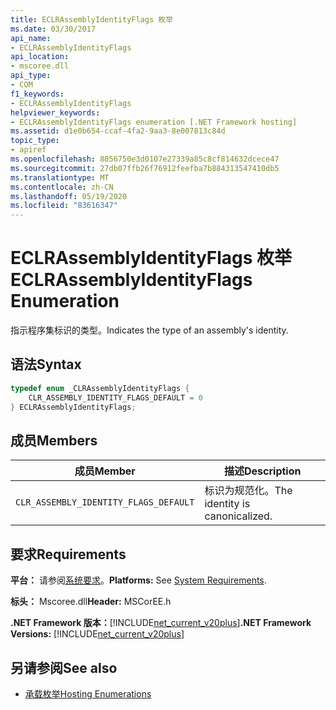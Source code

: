```yaml
---
title: ECLRAssemblyIdentityFlags 枚举
ms.date: 03/30/2017
api_name:
- ECLRAssemblyIdentityFlags
api_location:
- mscoree.dll
api_type:
- COM
f1_keywords:
- ECLRAssemblyIdentityFlags
helpviewer_keywords:
- ECLRAssemblyIdentityFlags enumeration [.NET Framework hosting]
ms.assetid: d1e0b654-ccaf-4fa2-9aa3-8e007813c84d
topic_type:
- apiref
ms.openlocfilehash: 8056750e3d0107e27339a85c8cf814632dcece47
ms.sourcegitcommit: 27db07ffb26f76912feefba7b884313547410db5
ms.translationtype: MT
ms.contentlocale: zh-CN
ms.lasthandoff: 05/19/2020
ms.locfileid: "83616347"
---
```

# <a name="eclrassemblyidentityflags-enumeration"></a><span data-ttu-id="f6ad4-102">ECLRAssemblyIdentityFlags 枚举</span><span class="sxs-lookup"><span data-stu-id="f6ad4-102">ECLRAssemblyIdentityFlags Enumeration</span></span>
<span data-ttu-id="f6ad4-103">指示程序集标识的类型。</span><span class="sxs-lookup"><span data-stu-id="f6ad4-103">Indicates the type of an assembly's identity.</span></span>  
  
## <a name="syntax"></a><span data-ttu-id="f6ad4-104">语法</span><span class="sxs-lookup"><span data-stu-id="f6ad4-104">Syntax</span></span>  
  
```cpp  
typedef enum _CLRAssemblyIdentityFlags {  
    CLR_ASSEMBLY_IDENTITY_FLAGS_DEFAULT = 0  
} ECLRAssemblyIdentityFlags;  
```  
  
## <a name="members"></a><span data-ttu-id="f6ad4-105">成员</span><span class="sxs-lookup"><span data-stu-id="f6ad4-105">Members</span></span>  
  
|<span data-ttu-id="f6ad4-106">成员</span><span class="sxs-lookup"><span data-stu-id="f6ad4-106">Member</span></span>|<span data-ttu-id="f6ad4-107">描述</span><span class="sxs-lookup"><span data-stu-id="f6ad4-107">Description</span></span>|  
|------------|-----------------|  
|`CLR_ASSEMBLY_IDENTITY_FLAGS_DEFAULT`|<span data-ttu-id="f6ad4-108">标识为规范化。</span><span class="sxs-lookup"><span data-stu-id="f6ad4-108">The identity is canonicalized.</span></span>|  
  
## <a name="requirements"></a><span data-ttu-id="f6ad4-109">要求</span><span class="sxs-lookup"><span data-stu-id="f6ad4-109">Requirements</span></span>  
 <span data-ttu-id="f6ad4-110">**平台：** 请参阅[系统要求](../../get-started/system-requirements.md)。</span><span class="sxs-lookup"><span data-stu-id="f6ad4-110">**Platforms:** See [System Requirements](../../get-started/system-requirements.md).</span></span>  
  
 <span data-ttu-id="f6ad4-111">**标头：** Mscoree.dll</span><span class="sxs-lookup"><span data-stu-id="f6ad4-111">**Header:** MSCorEE.h</span></span>  
  
 <span data-ttu-id="f6ad4-112">**.NET Framework 版本：**[!INCLUDE[net_current_v20plus](../../../../includes/net-current-v20plus-md.md)]</span><span class="sxs-lookup"><span data-stu-id="f6ad4-112">**.NET Framework Versions:** [!INCLUDE[net_current_v20plus](../../../../includes/net-current-v20plus-md.md)]</span></span>  
  
## <a name="see-also"></a><span data-ttu-id="f6ad4-113">另请参阅</span><span class="sxs-lookup"><span data-stu-id="f6ad4-113">See also</span></span>

- [<span data-ttu-id="f6ad4-114">承载枚举</span><span class="sxs-lookup"><span data-stu-id="f6ad4-114">Hosting Enumerations</span></span>](hosting-enumerations.md)
